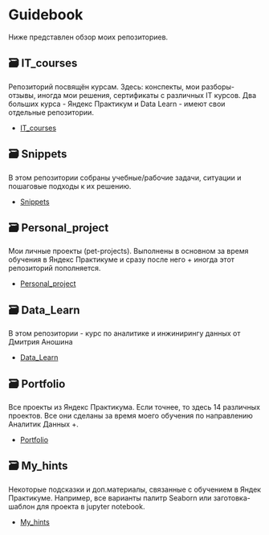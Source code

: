 # Guidebook
Ниже представлен обзор моих репозиториев.

## 🗃️ IT_courses
Репозиторий посвящён курсам. Здесь: конспекты, мои разборы-отзывы, иногда мои решения, сертификаты с различных IT курсов. Два больших курса - Яндекс Практикум и Data Learn - имеют свои отдельные репозитории.
- [IT_courses](https://github.com/Malakhova-Natalya/IT_courses)

## 🗃️ Snippets
В этом репозитории собраны учебные/рабочие задачи, ситуации и пошаговые подходы к их решению.
- [Snippets](https://github.com/Malakhova-Natalya/Snippets)

## 🗃️ Personal_project
Мои личные проекты (pet-projects). Выполнены в основном за время обучения в Яндекс Практикуме и сразу после него + иногда этот репозиторий пополняется.
- [Personal_project](https://github.com/Malakhova-Natalya/Personal_project)

## 🗃️ Data_Learn
В этом репозитории - курс по аналитике и инжинирингу данных от Дмитрия Аношина
- [Data_Learn](https://github.com/Malakhova-Natalya/Data_Learn)

## 🗃️ Portfolio
Все проекты из Яндекс Практикума. Если точнее, то здесь 14 различных проектов. Все они сделаны за время моего обучения по направлению Аналитик Данных +.
- [Portfolio](https://github.com/Malakhova-Natalya/Portfolio)

## 🗃️ My_hints
Некоторые подсказки и доп.материалы, связанные с обучением в Яндек Практикуме. Например, все варианты палитр Seaborn или заготовка-шаблон для проекта в jupyter notebook.
- [My_hints](https://github.com/Malakhova-Natalya/My_hints)
